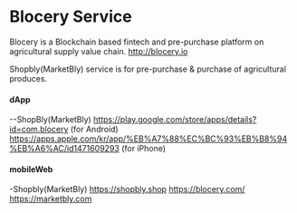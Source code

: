 # Blocery Service

Blocery is a Blockchain based fintech and  pre-purchase platform on agricultural supply value chain.  http://blocery.io 

Shopbly(MarketBly) service is for pre-purchase & purchase of agricultural produces.


#### dApp

--ShopBly(MarketBly) 
https://play.google.com/store/apps/details?id=com.blocery  (for Android)
https://apps.apple.com/kr/app/%EB%A7%88%EC%BC%93%EB%B8%94%EB%A6%AC/id1471609293 (for iPhone)


#### mobileWeb

-Shopbly(MarketBly)
https://shopbly.shop
https://blocery.com/
https://marketbly.com

